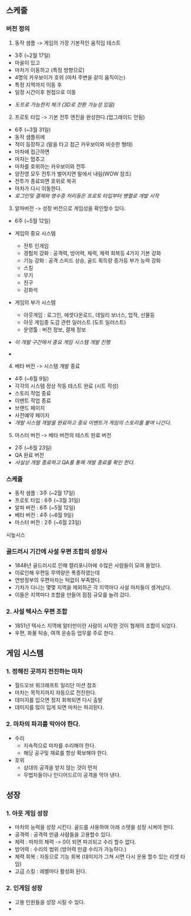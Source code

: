 ## 스케줄
### 버전 정의
1) 동작 샘플 -> 게임의 가장 기본적인 움직임 테스트
  - 3주 (~2월 17일)
  - 마을이 있고 
  - 마차가 이동하고 (특정 방향으로)
  - 4명의 카우보이가 호위 (마차 주변을 같이 움직이는)
  - 특정 지역까지 이동 후
  - 일정 시간이후 원점으로 이동
  * <i> 도트로 가능한지 체크 (3D로 전환 가능성 있음)</i>

2) 프로토 타입 -> 기본 전투 엔진을 완성한다.(업그레이드 안됨)
  - 6주 (~3월 31일)
  - 동작 샘플위에 
  - 적이 등장하고 (말을 타고 접근 카우보이와 비슷한 형태)
  - 마차에 접근하면 
  - 마자는 멈추고 
  - 마차를 호위하는 카우보이와 전투
  - 양진영 모두 전투가 벌어지면 말에서 내림(WOW 참조)
  - 전투가 종료되면 호위로 복귀
  - 마차가 다시 이동한다.
  - <i>로그인및 결제와 영수증 처리등은 프로토 타입부터 병렬로 개발 시작 </i> 

3) 알파버전 -> 성장 버전으로 게임성을 확인할수 있다.
  - 6주 (~5월 12일)
  - 게임의 중요 시스템    
    - 전투 인게임 
    - 경험치 강화 : 공격력, 방어력, 체력, 체력 회복등 4가지 기본 강화 
    - 기능 강화 : 공격 스피드 상승, 골드 획득량 증가등 부가 능력 강화 
    - 스킬 
    - 무기
    - 친구
    - 강화석
    
  - 게임의 부가 시스템   
    - 아웃게임 : 로그인, 에셋다운로드, 데일리 보너스, 업적, 선물등
    - 아웃 게임중 도감 관련 일러스트 (도트 일러스트)
    - 운영툴 : 버전 정보, 결제 정보
  - <i>이 개발 구간에서 중요 게임 시스템 개발 진행</i>
  - 
4) 베타 버전 -> 시스템 개발 종료 
  - 4주 (~6월 9일)
  - 각각의 시스템 정상 작동 테스트 완료 (시트 작성)
  - 스토리 작업 종료 
  - 이벤트 작업 종료
  - 브랜드 페이지
  - 사전예약 페이지
  - <i>개발 시스템 개발을 완료하고 중요 이벤트가 게임의 스토리를 붙여 나간다.</i>

5) 마스터 버전 -> 베타 버전의 테스트 완료 버전
  - 2주 (~6월 23일)
  - QA 완료 버전 
  - <i>사실상 개발 종료하고 QA를 통해 개발 종료를 확인 한다.</i>


### 스케줄
  - 동작 샘플   : 3주 (~2월 17일)
  - 프로토 타입 : 6주 (~3월 31일)
  - 알파 버전   : 6주 (~5월 12일)
  - 베타 버전   : 4주 (~6월 9일)
  - 마스터 버전 : 2주 (~6월 23일)


시높시스
### 골드러시 기간에 사설 우편 조합의 성장사
- 1848년 골드러시로 인해 캘리포니아에 수많은 사람들이 모여 들었다. 
- 이로인해 우편등 무역량은 폭증하였는데 
- 연방정부의 우편마차는 턱없이 부족했다. 
- 기차가 다니는 몇몇 지역을 제외하곤 각 지역마다 사설 마차들이 생겨났다. 
- 이들은 지역마다 조합을 만들어 점점 규모를 늘려 갔다. 

### 2. 사설 텍사스 우편 조합
- 1851년 텍사스 지역에 알터만이란 사람이 시작한 것이 협재의 조합이 되었다. 
- 우편, 화물 탁송, 여객 운송등 업무를 주로 한다. 


## 게임 시스템
### 1. 정해진 곳까지 전진하는 마차
- 월드오브 워크래프트 일리단 미션 참조 
- 마차는 목적지까지 자동으로 전진한다. 
- 데미지를 입으면 정지 회복되면 다시 출발 
- 데미지를 많이 입게 되면 마차는 파괴된다.

### 2. 마차의 파괴를 막아야 한다. 
  - 수리
    - 지속적으로 마차를 수리해야 한다. 
    - 해당 공구및 재료를 항상 확보해야 한다. 
  - 호위
    - 상대의 공격을 받지 않는 것이 먼저
    - 무법자들이나 인디어드르이 공격을 막아 낸다. 

## 성장 
### 1. 아웃 게임 성장 
- 마차의 능력을 성장 시킨다. 골드를 사용하여 아래 스탯을 성장 시켜야 한다.
- 공격력 : 공격력 만큼 사람들을 고용할수 있다. 
- 체력 : 마차의 체력 -> 0이 되면 파괴되고 수리 할수 없다. 
- 방어력 : 수리의 범위 (방어력 만큼 수리가 가능하다.)
- 체력 회복 : 자동으로 기능 회복 (데미지가 그쳐 시면 다시 운용 할수 있는 리셋 타임)
- 고급 스킬 : 레벨마다 활성화 된다. 

### 2. 인게임 성장
- 고용 인원들을 성장 시킬 수 있다. 
- 
